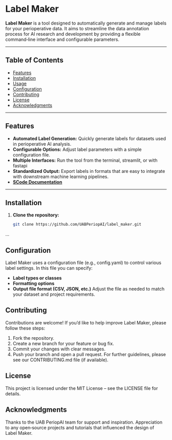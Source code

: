 # Label Maker

**Label Maker** is a tool designed to automatically generate and manage labels for your perioperative data. It aims to streamline the data annotation process for AI research and development by providing a flexible command‑line interface and configurable parameters.

---

## Table of Contents

- [Features](#features)
- [Installation](#installation)
- [Usage](#usage)
- [Configuration](#configuration)
- [Contributing](#contributing)
- [License](#license)
- [Acknowledgments](#acknowledgments)

---

## Features

- **Automated Label Generation:** Quickly generate labels for datasets used in perioperative AI analysis.
- **Configurable Options:** Adjust label parameters with a simple configuration file.
- **Multiple Interfaces:** Run the tool from the terminal, streamlit, or with fastapi
- **Standardized Output:** Export labels in formats that are easy to integrate with downstream machine learning pipelines.
- [**SCode Documentation**](https://uabperiopai.github.io/label_maker/)

---

## Installation

1. **Clone the repository:**

   ```bash
   git clone https://github.com/UABPeriopAI/label_maker.git
   ```

...




## Configuration
Label Maker uses a configuration file (e.g., config.yaml) to control various label settings. In this file you can specify:

 - **Label types or classes**
 - **Formatting options**
 - **Output file format (CSV, JSON, etc.)**
Adjust the file as needed to match your dataset and project requirements.

## Contributing
Contributions are welcome! If you’d like to help improve Label Maker, please follow these steps:

 1. Fork the repository.
 2. Create a new branch for your feature or bug fix.
 3. Commit your changes with clear messages.
 4. Push your branch and open a pull request.
For further guidelines, please see our CONTRIBUTING.md file (if available).

## License
This project is licensed under the MIT License – see the LICENSE file for details.

## Acknowledgments
Thanks to the UAB PeriopAI team for support and inspiration.
Appreciation to any open‑source projects and tutorials that influenced the design of Label Maker.
